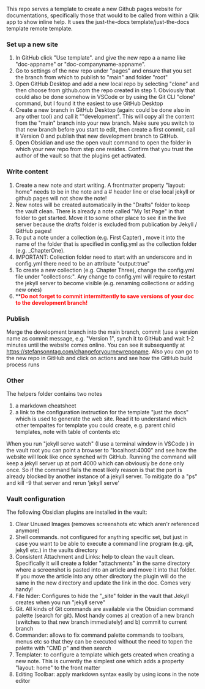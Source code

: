 This repo serves a template to create a new Github pages website for documentations, specifically those that would to be called from within a Qlik app to show inline help. It uses the just-the-docs template/just-the-docs template remote template.  

### Set up a new site

1) In GitHub click "Use template". and give the new repo a a name like "doc-appname" or "doc-companyname-appname".
2) Go to settings of the new repo under "pages" and ensure that you set the branch from which to publish to "main" and folder "root" 
3) Open GitHub Desktop and add a new local repo by selecting "clone" and then choose from github.com the repo created in step 1. Obviously that could also be done somehow in VSCode or by using the Git CLI "clone" command, but I found it the easiest to use GitHub Desktop 
4) Create a new branch in GitHub Desktop (again: could be done also in any other tool) and call it ""development". This will copy all the content from the "main" branch into your new branch. Make sure you switch to that new branch before you start to edit, then create a first commit, call it Version 0 and publish that new development branch to GitHub.
5) Open Obsidian and use the open vault command to open the folder in which your new repo from step one resides. Confirm that you trust the author of the vault so that the plugins get activated. 
### Write content
1) Create a new note and start writing. A frontmatter property "layout: home" needs to be in the note and a # header line or else local jekyll or github pages will not show the note!
2) New notes will be created automatically in the "Drafts" folder to keep the vault clean. There is already a note called "My 1st Page" in that folder to get started. Move it to some other place to see it in the live server because the drafts folder is excluded from publication by Jekyll / GitHub pages!
3) To put a note under a collection (e.g. First Capter) , move it into the name of the  folder that is specified in config.yml as the collection folder (e.g. _ChapterOne). 
4) IMPORTANT: Collection folder need to start with an underscore and in config.yml there need to be an attribute "output:true"
5) To create a new collection (e.g. Chapter Three), change the config.yml file under "collections:". Any change to config.yml will require to restart the jekyll server to become visible (e.g. renaming collections or adding new ones)
6) **<font color="#ff0000">**Do not forget to commit intermittently to save versions of your doc to the development branch!**</font>

### Publish
Merge the development branch into the main branch, commit (use a version name as commit message, e.g. "Version 1", synch it to GitHub and wait 1-2 minutes until the website comes online. You can see it subsequently at https://stefansonntag.com/changeforyournewreponame. Also you can go to the new repo in GitHub and click on actions and see how the GitHub build process runs
   
### Other
The helpers folder contains two notes
   1) a markdown cheatsheet
   2) a link to the configuration instruction for the template "just the docs" which is used to generate the web site. Read it to understand which other tempaltes for template you could create, e.g. parent child templates, note with table of contents etc
   
When you run "jekyll serve watch" (I use a terminal window in VSCode ) in the vault root you can point a browser to "localhost:4000" and see how the website will look like once synched with GitHub. Running the command will keep a jekyll server up at port 4000 which can obviously be done only once. So if the command fails the most likely reason is that the port is already blocked by another instance of a jekyll server. To mitigate do a "ps" and kill -9 that server and rerun 'jekyll serve'

### Vault configuration

The following Obsidian plugins are installed in the vault:
   1) Clear Unused Images (removes screenshots etc which aren'r referenced anymore)
   2) Shell commands. not configured for anything specific set, but just in case you want to be able to execute a command line program (e.g. git, jekyll etc.) in the vaults directory
   3) Consistent Attachment and Links: help to clean the vault clean. Specifically it will create a folder "attachments" in the same directory where a screenshot is pasted into an article and move it into that folder. If you move the article into any other directory the plugin will do the same in the new directory and update the link in the doc. Comes very handy!
   4) File hider: Configures to hide the "_site" folder in the vault that Jekyll creates when you run "jekyll serve"
   5) Git. All kinds of Git commands are available via the Obsidian command palette (search for git). Most handy comes a) creation of a new branch (switches to that new branch immediately) and b) commit to current branch
   6) Commander: allows to fix command palette commands to toolbars, menus etc so that they can be executed without  the need to topen the palette with "CMD p" and then search
   7) Templater: to configure a template which gets created when creating a new note. This is currently the simplest one which adds a property "layout: home" to the front matter
   8) Editing Toolbar: apply markdown syntax easily by using icons in the note editor


